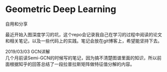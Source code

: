 # Geometric Deep Learning

自用和分享  

最近开始入图深度学习的坑，这个repo会记录我自己在学习的过程中阅读的论文和相关笔记，以及一些代码上的实践。笔记会放在git博客上，希望能坚持下去。    

2019/03/03  GCN详解  
几个月前读Semi-GCN的时候写的笔记，因为搞不清楚图谱里面的知识，所以前面根据知乎的回答总结了一段拉普拉斯矩阵做特征值分解的内容。 
